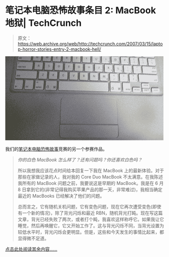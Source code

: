 # 笔记本电脑恐怖故事条目 2: MacBook 地狱| TechCrunch

> 原文：<https://web.archive.org/web/http://techcrunch.com/2007/03/15/laptop-horror-stories-entry-2-macbook-hell/>

![](img/9df4b3530051040bd3cda7b6e0c79d88.png)

我们的[笔记本电脑恐怖故事](https://web.archive.org/web/20150716072555/http://crunchgear.com/2007/03/14/laptop-horror-stories-contest/)竞赛的另一个参赛作品。

> *你的白色 MacBook 怎么样了？还有问题吗？你还喜欢白色吗？*
> 
> 所以我想我应该花点时间给本回复一下我在 MacBook 上的最新体验。对于那些在家做记录的人，我对我的 Core Duo MacBook 不太满意。在我陈述我所有的 MacBook 问题之前，我要说这是早期的 MacBook。我是在 6 月 8 日拿到它的(非常记得我购买苹果产品的那一天，非常难过)，我相当确定最近的 MacBooks 已经解决了他们的问题。
> 
> 总而言之，它有随机关机问题，它有变色问题，现在它再次遭受变色(即使有一个新的情况)，除了背光闪烁和最近 RBN，随机背光打盹。现在写这篇文章，背光已经失败了两次，或者打个盹，我喜欢这样称呼它。如果我让它睡觉，然后再唤醒它，它又开始工作了。这与背光闪烁不同，当背光设置为较低水平时，背光闪烁会更明显。但是，这些和今天发生的事情比起来，都显得微不足道。

[点击此处阅读其余内容……](https://web.archive.org/web/20150716072555/http://paulstamatiou.com/2007/03/14/how-do-you-like-your-macbook/)